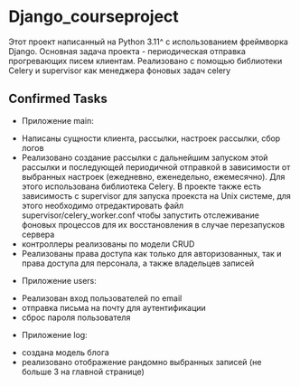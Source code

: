 # Django_courseproject
Этот проект написанный на Python 3.11^ с использованием фреймворка Django.
Основная задача проекта - периодическая отправка прогревающих писем клиентам.
Реализовано с помощью библиотеки Celery и supervisor как менеджера фоновых задач celery

## Confirmed Tasks
- Приложение main:
+ Написаны сущности клиента, рассылки, настроек рассылки, сбор логов
+ Реализовано создание рассылки с дальнейшим запуском этой рассылки и последующей периодичной отправкой в зависимости от
выбранных настроек (ежедневно, еженедельно, ежемесячно). Для этого использована библиотека Celery. В проекте также есть
зависимость с supervisor для запуска проекста на Unix системе, для этого необходимо отредактировать файл supervisor/celery_worker.conf
чтобы запустить отслеживание фоновых процессов для их восстановления в случае перезапусков сервера
+ контроллеры реализованы по модели CRUD
+ Реализованы права доступа как только для авторизованных, так и права доступа для персонала, а также владельцев записей

- Приложение users:
+ Реализован вход пользователей по email
+ отправка письма на почту для аутентификации
+ сброс пароля пользователя

- Приложение log:
+ создана модель блога
+ реализовано отображение рандомно выбранных записей (не больше 3 на главной странице)

